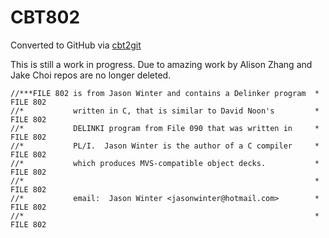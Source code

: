 # CBT802
Converted to GitHub via [cbt2git](https://github.com/wizardofzos/cbt2git)

This is still a work in progress. 
Due to amazing work by Alison Zhang and Jake Choi repos are no longer deleted.

```
//***FILE 802 is from Jason Winter and contains a Delinker program  *   FILE 802
//*           written in C, that is similar to David Noon's         *   FILE 802
//*           DELINKI program from File 090 that was written in     *   FILE 802
//*           PL/I.  Jason Winter is the author of a C compiler     *   FILE 802
//*           which produces MVS-compatible object decks.           *   FILE 802
//*                                                                 *   FILE 802
//*           email:  Jason Winter <jasonwinter@hotmail.com>        *   FILE 802
//*                                                                 *   FILE 802
```
